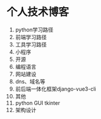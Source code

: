 # 个人技术博客

1. python学习路径
2. 前端学习路径
3. 工具学习路径
4. 小程序
5. 开源
6. 编程语言
7. 网站建设
8. dns、域名等
9. 前后端一体化框架django-vue3-cli
10. 其他
11. python GUI tkinter 
12. 架构设计